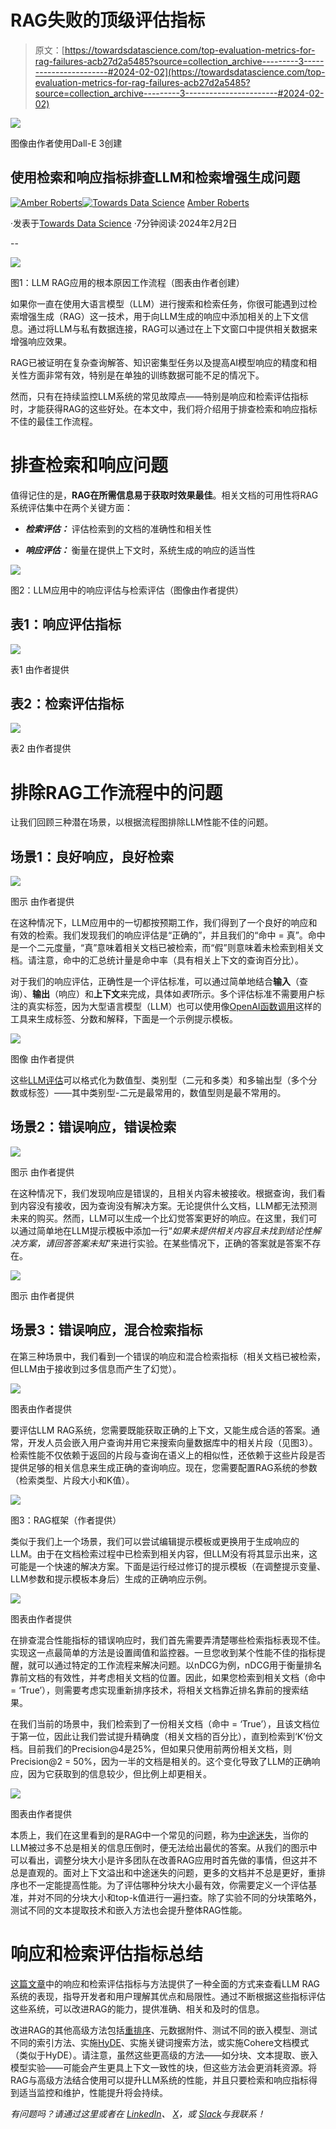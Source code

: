 # RAG失败的顶级评估指标

> 原文：[https://towardsdatascience.com/top-evaluation-metrics-for-rag-failures-acb27d2a5485?source=collection_archive---------3-----------------------#2024-02-02](https://towardsdatascience.com/top-evaluation-metrics-for-rag-failures-acb27d2a5485?source=collection_archive---------3-----------------------#2024-02-02)

![](../Images/303836d4eb6b35c4a200aa1fd4ef5171.png)

图像由作者使用Dall-E 3创建

## 使用检索和响应指标排查LLM和检索增强生成问题

[](https://medium.com/@amber.roberts?source=post_page---byline--acb27d2a5485--------------------------------)[![Amber Roberts](../Images/ee686891eeedca7f33a63e147cc2c086.png)](https://medium.com/@amber.roberts?source=post_page---byline--acb27d2a5485--------------------------------)[](https://towardsdatascience.com/?source=post_page---byline--acb27d2a5485--------------------------------)[![Towards Data Science](../Images/a6ff2676ffcc0c7aad8aaf1d79379785.png)](https://towardsdatascience.com/?source=post_page---byline--acb27d2a5485--------------------------------) [Amber Roberts](https://medium.com/@amber.roberts?source=post_page---byline--acb27d2a5485--------------------------------)

·发表于[Towards Data Science](https://towardsdatascience.com/?source=post_page---byline--acb27d2a5485--------------------------------) ·7分钟阅读·2024年2月2日

--

![](../Images/be678bd9a80b7f2b544ca337c3da88a6.png)

图1：LLM RAG应用的根本原因工作流程（图表由作者创建）

如果你一直在使用大语言模型（LLM）进行搜索和检索任务，你很可能遇到过检索增强生成（RAG）这一技术，用于向LLM生成的响应中添加相关的上下文信息。通过将LLM与私有数据连接，RAG可以通过在上下文窗口中提供相关数据来增强响应效果。

RAG已被证明在复杂查询解答、知识密集型任务以及提高AI模型响应的精度和相关性方面非常有效，特别是在单独的训练数据可能不足的情况下。

然而，只有在持续监控LLM系统的常见故障点——特别是响应和检索评估指标时，才能获得RAG的这些好处。在本文中，我们将介绍用于排查检索和响应指标不佳的最佳工作流程。

# 排查检索和响应问题

值得记住的是，**RAG在所需信息易于获取时效果最佳**。相关文档的可用性将RAG系统评估集中在两个关键方面：

+   ***检索评估：*** 评估检索到的文档的准确性和相关性

+   ***响应评估：*** 衡量在提供上下文时，系统生成的响应的适当性

![](../Images/0a43ebe03eca8b3e0fdb478c80064940.png)

图2：LLM应用中的响应评估与检索评估（图像由作者提供）

## 表1：响应评估指标

![](../Images/c69acf88763ec390f93559601d082b09.png)

表1 由作者提供

## 表2：检索评估指标

![](../Images/907ac76c31da0365dbf548f1907aa30e.png)

表2 由作者提供

# 排除RAG工作流程中的问题

让我们回顾三种潜在场景，以根据流程图排除LLM性能不佳的问题。

## 场景1：良好响应，良好检索

![](../Images/28c5088db40d603793b39beac7b19aa0.png)

图示 由作者提供

在这种情况下，LLM应用中的一切都按预期工作，我们得到了一个良好的响应和有效的检索。我们发现我们的响应评估是“正确的”，并且我们的“命中 = 真”。命中是一个二元度量，“真”意味着相关文档已被检索，而“假”则意味着未检索到相关文档。请注意，命中的汇总统计量是命中率（具有相关上下文的查询百分比）。

对于我们的响应评估，正确性是一个评估标准，可以通过简单地结合**输入**（查询）、**输出**（响应）和**上下文**来完成，具体如*表1*所示。多个评估标准不需要用户标注的真实标签，因为大型语言模型（LLM）也可以使用像[OpenAI函数调用](https://arize.com/blog/calling-all-functions-benchmarking-openai-function-calling-and-explanations/)这样的工具来生成标签、分数和解释，下面是一个示例提示模板。

![](../Images/1776a24f280136742b49ffb25f859d1e.png)

图像 由作者提供

这些[LLM评估](https://arize.com/blog-course/llm-evaluation-the-definitive-guide/)可以格式化为数值型、类别型（二元和多类）和多输出型（多个分数或标签）——其中类别型-二元是最常用的，数值型则是最不常用的。

## 场景2：错误响应，错误检索

![](../Images/478d15be23dedf0f5031c07c5a2edf9d.png)

图示 由作者提供

在这种情况下，我们发现响应是错误的，且相关内容未被接收。根据查询，我们看到内容没有接收，因为查询没有解决方案。无论提供什么文档，LLM都无法预测未来的购买。然而，LLM可以生成一个比幻觉答案更好的响应。在这里，我们可以通过简单地在LLM提示模板中添加一行“*如果未提供相关内容且未找到结论性解决方案，请回答答案未知*”来进行实验。在某些情况下，正确的答案就是答案不存在。

![](../Images/124665fbc597674323ef4459f78ff639.png)

图示 由作者提供

## 场景3：错误响应，混合检索指标

在第三种场景中，我们看到一个错误的响应和混合检索指标（相关文档已被检索，但LLM由于接收到过多信息而产生了幻觉）。

![](../Images/09c89963a3710d41d9c93d128d5c8899.png)

图表由作者提供

要评估LLM RAG系统，您需要既能获取正确的上下文，又能生成合适的答案。通常，开发人员会嵌入用户查询并用它来搜索向量数据库中的相关片段（见图3）。检索性能不仅依赖于返回的片段与查询在语义上的相似性，还依赖于这些片段是否提供足够的相关信息来生成正确的查询响应。现在，您需要配置RAG系统的参数（检索类型、片段大小和K值）。

![](../Images/a37b959baffef3f83e5a1bd9958b4b25.png)

图3：RAG框架（作者提供）

类似于我们上一个场景，我们可以尝试编辑提示模板或更换用于生成响应的LLM。由于在文档检索过程中已检索到相关内容，但LLM没有将其显示出来，这可能是一个快速的解决方案。下面是运行经过修订的提示模板（在调整提示变量、LLM参数和提示模板本身后）生成的正确响应示例。

![](../Images/52689ef6524a0041ad99e1a1373f7907.png)

图表由作者提供

在排查混合性能指标的错误响应时，我们首先需要弄清楚哪些检索指标表现不佳。实现这一点最简单的方法是设置阈值和监控器。一旦您收到某个性能不佳的指标提醒，就可以通过特定的工作流程来解决问题。以nDCG为例，nDCG用于衡量排名靠前文档的有效性，并考虑相关文档的位置。因此，如果您检索到相关文档（命中 = ‘True’），则需要考虑实现重新排序技术，将相关文档靠近排名靠前的搜索结果。

在我们当前的场景中，我们检索到了一份相关文档（命中 = ‘True’），且该文档位于第一位，因此让我们尝试提升精确度（相关文档的百分比），直到检索到‘K’份文档。目前我们的Precision@4是25%，但如果只使用前两份相关文档，则Precision@2 = 50%，因为一半的文档是相关的。这个变化导致了LLM的正确响应，因为它获取到的信息较少，但比例上却更相关。

![](../Images/df1e002e326d5b7f14e8881ce5e0f6cf.png)

图表由作者提供

本质上，我们在这里看到的是RAG中一个常见的问题，称为[中途迷失](https://arxiv.org/abs/2307.03172)，当你的LLM被过多不总是相关的信息压倒时，便无法给出最优的答案。从我们的图示中可以看出，调整分块大小是许多团队在改善RAG应用时首先做的事情，但这并不总是直观的。面对上下文溢出和中途迷失的问题，更多的文档并不总是更好，重排序也不一定能提高性能。为了评估哪种分块大小最有效，你需要定义一个评估基准，并对不同的分块大小和top-k值进行一遍扫查。除了实验不同的分块策略外，测试不同的文本提取技术和嵌入方法也会提升整体RAG性能。

# 响应和检索评估指标总结

[这篇文章](https://arize.com/blog-course/rag-evaluation/)中的响应和检索评估指标与方法提供了一种全面的方式来查看LLM RAG系统的表现，指导开发者和用户理解其优点和局限性。通过不断根据这些指标评估这些系统，可以改进RAG的能力，提供准确、相关和及时的信息。

改进RAG的其他高级方法包括[重排序](https://blog.llamaindex.ai/a-cheat-sheet-and-some-recipes-for-building-advanced-rag-803a9d94c41b)、元数据附件、测试不同的嵌入模型、测试不同的索引方法、实施[HyDE](https://arize.com/blog/hyde-paper-reading-and-discussion/)、实施关键词搜索方法，或实施Cohere文档模式（类似于HyDE）。请注意，虽然这些更高级的方法——如分块、文本提取、嵌入模型实验——可能会产生更具上下文一致性的块，但这些方法会更消耗资源。将RAG与高级方法结合使用可以提升LLM系统的性能，并且只要检索和响应指标得到适当监控和维护，性能提升将会持续。

*有问题吗？请通过这里或者在* [*LinkedIn*](https://www.linkedin.com/in/amber-roberts42/)*、* [*X*](https://twitter.com/astronomeramber)*，或* [*Slack*](https://join.slack.com/t/arize-ai/shared_invite/zt-26zg4u3lw-OjUNoLvKQ2Yv53EfvxW6Kg)*与我联系！*
